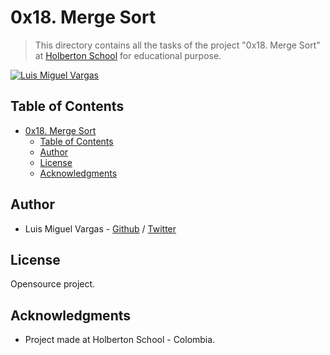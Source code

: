 # 0x18. Merge Sort

> This directory contains all the tasks of the project "0x18. Merge Sort" at [Holberton School](https://www.holbertonschool.com 'Holberton School.') for educational purpose.

[![Luis Miguel Vargas](https://img.shields.io/twitter/url?style=social&url=https%3A%2F%2Ftwitter.com%2Fluismvargasg1)](https://twitter.com/luismvargasg1)

## Table of Contents

- [0x18. Merge Sort](#0x18-merge-sort)
  - [Table of Contents](#table-of-contents)
  - [Author](#author)
  - [License](#license)
  - [Acknowledgments](#acknowledgments)

## Author

- Luis Miguel Vargas - [Github](https://github.com/luismvargasg) / [Twitter](https://twitter.com/luismvargasg1)

## License

Opensource project.

## Acknowledgments

- Project made at Holberton School - Colombia.
